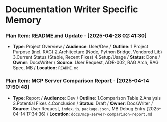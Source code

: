 # Documentation Writer Specific Memory
<!-- Entries below should be added reverse chronologically (newest first) -->
### Plan Item: README.md Update - [2025-04-28 02:41:30]
- **Type**: Project Overview / **Audience**: User/Dev / **Outline**: 1.Project Purpose (incl. RAG) 2.Architecture (Node, Python Bridge, Vendored Lib) 3.Current Status (Stable, Recent Fixes) 4.Setup/Usage / **Status**: Done / **Owner**: DocsWriter / **Source**: User Request, ADR-002, RAG Arch, RAG Spec, MB / **Location**: `README.md`
### Plan Item: MCP Server Comparison Report - [2025-04-14 17:50:48]
- **Type**: Report / **Audience**: Dev / **Outline**: 1.Comparison Table 2.Analysis 3.Potential Fixes 4.Conclusion / **Status**: Draft / **Owner**: DocsWriter / **Source**: User Request, `index.js`, `package.json`, MB Debug Entry [2025-04-14 17:34:36] / **Location**: `docs/mcp-server-comparison-report.md`

